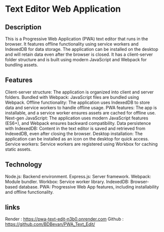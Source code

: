 # Text Editor Web Application

## Description
This is a Progressive Web Application (PWA) text editor that runs in the browser. It features offline functionality using service workers and IndexedDB for data storage. The application can be installed on the desktop and will retain data even after the browser is closed. It has a client-server folder structure and is built using modern JavaScript and Webpack for bundling assets.

## Features
Client-server structure: The application is organized into client and server folders.
Bundled with Webpack: JavaScript files are bundled using Webpack.
Offline functionality: The application uses IndexedDB to store data and service workers to handle offline usage.
PWA features: The app is installable, and a service worker ensures assets are cached for offline use.
Next-gen JavaScript: The application uses modern JavaScript features (ES6+), and Webpack ensures backward compatibility.
Data persistence with IndexedDB: Content in the text editor is saved and retrieved from IndexedDB, even after closing the browser.
Desktop installation: The application can be installed as an icon on the desktop for quick access.
Service workers: Service workers are registered using Workbox for caching static assets.

## Technology 
Node.js: Backend environment.
Express.js: Server framework.
Webpack: Module bundler.
Workbox: Service worker library.
IndexedDB: Browser-based database.
PWA: Progressive Web App features, including installability and offline functionality.

## links 
Render : https://pwa-text-edit-n3b0.onrender.com
Github : https://github.com/BDBevan/PWA_Text_Edit/
